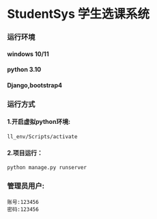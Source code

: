 
# StudentSys 学生选课系统
### 运行环境
#### windows 10/11
#### python 3.10
#### Django,bootstrap4

### 运行方式
#### 1.开启虚拟python环境:
```commandline
ll_env/Scripts/activate   
```
#### 2.项目运行：
```commandline
python manage.py runserver
```

### 管理员用户:
```text
账号:123456
密码:123456
```

